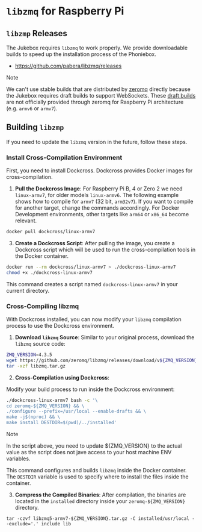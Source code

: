 # `libzmq` for Raspberry Pi

## `libzmp` Releases

The Jukebox requires `libzmq` to work properly. We provide downloadable builds to speed up the installation process of the Phoniebox.

* https://github.com/pabera/libzmq/releases

> [!NOTE]
> We can't use stable builds that are distributed by [zeromq](https://github.com/zeromq/libzmq/releases) directly because the Jukebox requires draft builds to support WebSockets. These [draft builds](https://pyzmq.readthedocs.io/en/latest/howto/draft.html) are not officially provided through zeromq for Raspberry Pi architecture (e.g. `armv6` or `armv7`).

## Building `libzmp`

If you need to update the `libzmq` version in the future, follow these steps.

### Install Cross-Compilation Environment

First, you need to install Dockcross. Dockcross provides Docker images for cross-compilation.

1. **Pull the Dockcross Image**: For Raspberry Pi B, 4 or Zero 2 we need `linux-armv7`, for older models `linux-armv6`. The following example shows how to compile for `armv7` (32 bit, `arm32v7`). If you want to compile for another target, change the commands accordingly. For Docker Development environments, other targets like `arm64` or `x86_64` become relevant.

```bash
docker pull dockcross/linux-armv7
```

3. **Create a Dockcross Script**: After pulling the image, you create a Dockcross script which will be used to run the cross-compilation tools in the Docker container.

```bash
docker run --rm dockcross/linux-armv7 > ./dockcross-linux-armv7
chmod +x ./dockcross-linux-armv7
```

This command creates a script named `dockcross-linux-armv7` in your current directory.

### Cross-Compiling libzmq

With Dockcross installed, you can now modify your `libzmq` compilation process to use the Dockcross environment.

1. **Download `libzmq` Source**: Similar to your original process, download the `libzmq` source code:

```bash
ZMQ_VERSION=4.3.5
wget https://github.com/zeromq/libzmq/releases/download/v${ZMQ_VERSION}/zeromq-${ZMQ_VERSION}.tar.gz -O libzmq.tar.gz
tar -xzf libzmq.tar.gz
```

2. **Cross-Compilation using Dockcross**:

Modify your build process to run inside the Dockcross environment:

```bash
./dockcross-linux-armv7 bash -c '\
cd zeromq-${ZMQ_VERSION} && \
./configure --prefix=/usr/local --enable-drafts && \
make -j$(nproc) && \
make install DESTDIR=$(pwd)/../installed'
```

> [!NOTE]
> In the script above, you need to update ${ZMQ_VERSION} to the actual value as the script does not jave access to your host machine ENV variables.

This command configures and builds `libzmq` inside the Docker container. The `DESTDIR` variable is used to specify where to install the files inside the container.

3. **Compress the Compiled Binaries**: After compilation, the binaries are located in the `installed` directory inside your `zeromq-${ZMQ_VERSION}` directory.

```
tar -czvf libzmq5-armv7-${ZMQ_VERSION}.tar.gz -C installed/usr/local --exclude='.' include lib
```
